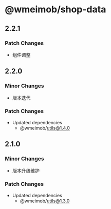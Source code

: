 # @wmeimob/shop-data

## 2.2.1

### Patch Changes

- 组件调整

## 2.2.0

### Minor Changes

- 版本迭代

### Patch Changes

- Updated dependencies
  - @wmeimob/utils@1.4.0

## 2.1.0

### Minor Changes

- 版本升级维护

### Patch Changes

- Updated dependencies
  - @wmeimob/utils@1.3.0
